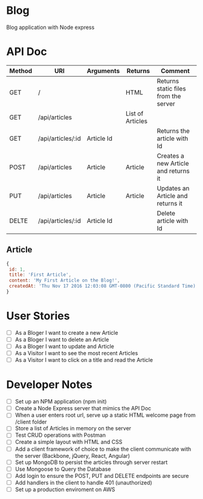 # Blog
Blog application with Node express

# API Doc

| Method | URI | Arguments | Returns | Comment |
|--------|-----|-----------|---------|---------|
| GET    | /   |           | HTML    | Returns static files from the server |
| GET    | /api/articles | | List of Articles | |
| GET    | /api/articles/:id | Article Id | | Returns the article with Id |
| POST   | /api/articles | Article | Article | Creates a new Article and returns it |
| PUT    | /api/articles | Article | Article | Updates an Article and returns it |
| DELTE  | /api/articles/:id | Article Id | | Delete article with Id |

## Article

 ```javascript
 {
  id: 1,
  title: 'First Article',
  content: 'My First Article on the Blog!',
  createdAt: 'Thu Nov 17 2016 12:03:08 GMT-0800 (Pacific Standard Time)'
 }
 ```
 
# User Stories
 
- [ ] As a Bloger I want to create a new Article
- [ ] As a Bloger I want to delete an Article
- [ ] As a Bloger I want to update and Article
- [ ] As a Visitor I want to see the most recent Articles
- [ ] As a Visitor I want to click on a title and read the Article

# Developer Notes

- [ ] Set up an NPM application (npm init)
- [ ] Create a Node Express server that mimics the API Doc
- [ ] When a user enters root url, serve up a static HTML welcome page from /client folder
- [ ] Store a list of Articles in memory on the server
- [ ] Test CRUD operations with Postman
- [ ] Create a simple layout with HTML and CSS
- [ ] Add a client framework of choice to make the client communicate with the server (Backbone, jQuery, React, Angular)
- [ ] Set up MongoDB to persist the articles through server restart
- [ ] Use Mongoose to Query the Database
- [ ] Add login to ensure the POST, PUT and DELETE endpoints are secure
- [ ] Add handlers in the client to handle 401 (unauthorized)
- [ ] Set up a production enviroment on AWS
